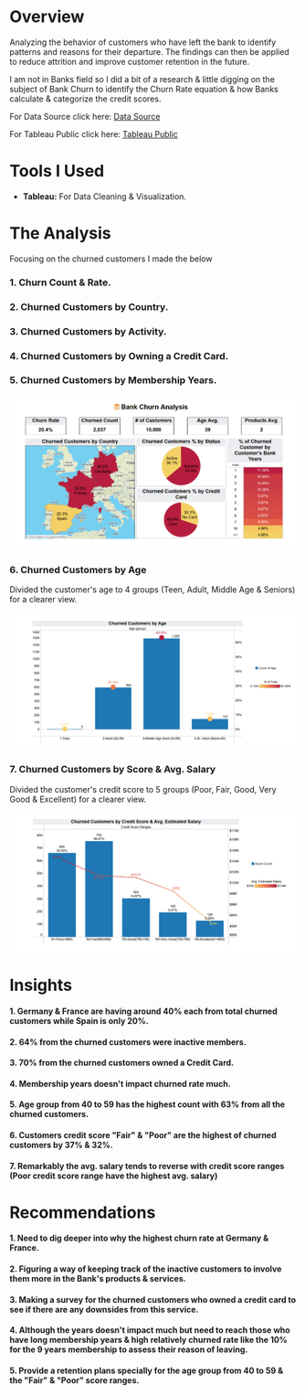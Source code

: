 # Overview

Analyzing the behavior of customers who have left the bank to identify patterns and reasons for their departure.
The findings can then be applied to reduce attrition and improve customer retention in the future.

I am not in Banks field so I did a bit of a research & little digging on the subject of Bank Churn to identify the Churn Rate equation & how Banks calculate & categorize the credit scores.

For Data Source click here: [Data Source](/Source_Data/Bank+Customer+Churn.zip/)

For Tableau Public click here: [Tableau Public](https://public.tableau.com/views/BankChurn_17249682380290/BankChurnAnalysisOverview?:language=en-US&:sid=&:display_count=n&:origin=viz_share_link)

# Tools I Used

- **Tableau:** For Data Cleaning & Visualization.

# The Analysis

Focusing on the churned customers I made the below
### 1. Churn Count & Rate.
### 2. Churned Customers by Country.
### 3. Churned Customers by Activity.
### 4. Churned Customers by Owning a Credit Card.
### 5. Churned Customers by Membership Years.

![](Images/1_Bank_Churn_Analysis_Overview.png)

### 6. Churned Customers by Age

Divided the customer's age to 4 groups (Teen, Adult, Middle Age & Seniors) for a clearer view.

![](Images/2_Churned_Customers_by_Age.png)

### 7. Churned Customers by Score & Avg. Salary

Divided the customer's credit score to 5 groups (Poor, Fair, Good, Very Good & Excellent) for a clearer view.

![](Images/3_Churned_Customers_by_CrScore_&_Salary.png)

# Insights

#### 1. Germany & France are having around 40% each from total churned customers while Spain is only 20%.
#### 2. 64% from the churned customers were inactive members. 
#### 3. 70% from the churned customers owned a Credit Card.
#### 4. Membership years doesn't impact churned rate much.
#### 5. Age group from 40 to 59 has the highest count with 63% from all the churned customers.
#### 6. Customers credit score "Fair" & "Poor" are the highest of churned customers by 37% & 32%.
#### 7. Remarkably the avg. salary tends to reverse with credit score ranges (Poor credit score range have the highest avg. salary)

# Recommendations

#### 1. Need to dig deeper into why the highest churn rate at Germany & France.
#### 2. Figuring a way of keeping track of the inactive customers to involve them more in the Bank's products & services.
#### 3. Making a survey for the churned customers who owned a credit card to see if there are any downsides from this service.
#### 4. Although the years doesn't impact much but need to reach those who have long membership years & high relatively churned rate like the 10% for the 9 years membership to assess their reason of leaving.
#### 5. Provide a retention plans specially for the age group from 40 to 59 & the "Fair" & "Poor" score ranges.
